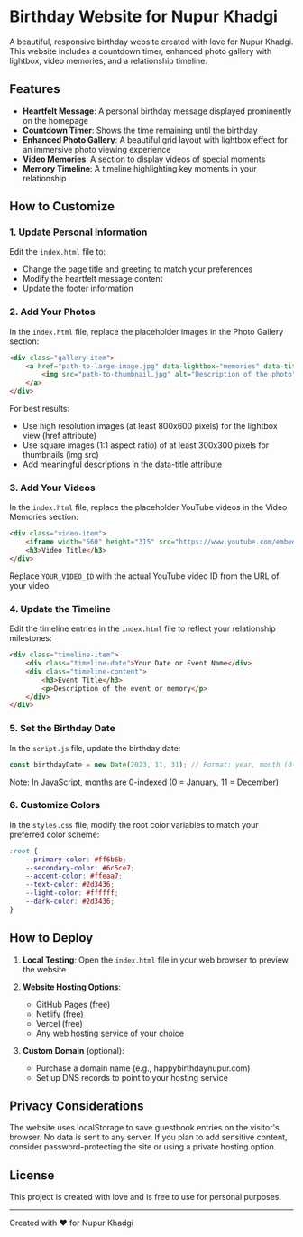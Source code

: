 # Birthday Website for Nupur Khadgi

A beautiful, responsive birthday website created with love for Nupur Khadgi. This website includes a countdown timer, enhanced photo gallery with lightbox, video memories, and a relationship timeline.

## Features

- **Heartfelt Message**: A personal birthday message displayed prominently on the homepage
- **Countdown Timer**: Shows the time remaining until the birthday
- **Enhanced Photo Gallery**: A beautiful grid layout with lightbox effect for an immersive photo viewing experience
- **Video Memories**: A section to display videos of special moments
- **Memory Timeline**: A timeline highlighting key moments in your relationship

## How to Customize

### 1. Update Personal Information

Edit the `index.html` file to:
- Change the page title and greeting to match your preferences
- Modify the heartfelt message content
- Update the footer information

### 2. Add Your Photos

In the `index.html` file, replace the placeholder images in the Photo Gallery section:

```html
<div class="gallery-item">
    <a href="path-to-large-image.jpg" data-lightbox="memories" data-title="Description of this photo">
        <img src="path-to-thumbnail.jpg" alt="Description of the photo">
    </a>
</div>
```

For best results:
- Use high resolution images (at least 800x600 pixels) for the lightbox view (href attribute)
- Use square images (1:1 aspect ratio) of at least 300x300 pixels for thumbnails (img src)
- Add meaningful descriptions in the data-title attribute

### 3. Add Your Videos

In the `index.html` file, replace the placeholder YouTube videos in the Video Memories section:

```html
<div class="video-item">
    <iframe width="560" height="315" src="https://www.youtube.com/embed/YOUR_VIDEO_ID" title="Video Title" frameborder="0" allow="accelerometer; autoplay; clipboard-write; encrypted-media; gyroscope; picture-in-picture" allowfullscreen></iframe>
    <h3>Video Title</h3>
</div>
```

Replace `YOUR_VIDEO_ID` with the actual YouTube video ID from the URL of your video.

### 4. Update the Timeline

Edit the timeline entries in the `index.html` file to reflect your relationship milestones:

```html
<div class="timeline-item">
    <div class="timeline-date">Your Date or Event Name</div>
    <div class="timeline-content">
        <h3>Event Title</h3>
        <p>Description of the event or memory</p>
    </div>
</div>
```

### 5. Set the Birthday Date

In the `script.js` file, update the birthday date:

```javascript
const birthdayDate = new Date(2023, 11, 31); // Format: year, month (0-11), day
```

Note: In JavaScript, months are 0-indexed (0 = January, 11 = December)

### 6. Customize Colors

In the `styles.css` file, modify the root color variables to match your preferred color scheme:

```css
:root {
    --primary-color: #ff6b6b;
    --secondary-color: #6c5ce7;
    --accent-color: #ffeaa7;
    --text-color: #2d3436;
    --light-color: #ffffff;
    --dark-color: #2d3436;
}
```

## How to Deploy

1. **Local Testing**: Open the `index.html` file in your web browser to preview the website

2. **Website Hosting Options**:
   - GitHub Pages (free)
   - Netlify (free)
   - Vercel (free)
   - Any web hosting service of your choice

3. **Custom Domain** (optional):
   - Purchase a domain name (e.g., happybirthdaynupur.com)
   - Set up DNS records to point to your hosting service

## Privacy Considerations

The website uses localStorage to save guestbook entries on the visitor's browser. No data is sent to any server. If you plan to add sensitive content, consider password-protecting the site or using a private hosting option.

## License

This project is created with love and is free to use for personal purposes.

---

Created with ❤️ for Nupur Khadgi 